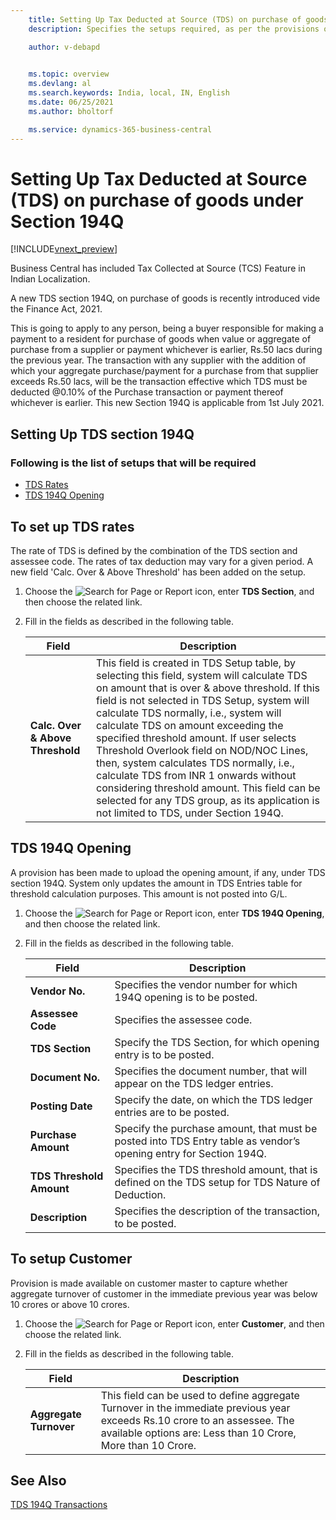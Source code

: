 ```yaml
---
    title: Setting Up Tax Deducted at Source (TDS) on purchase of goods under Section 194Q
    description: Specifies the setups required, as per the provisions of the Income Tax Act, 1961.

    author: v-debapd

    
    ms.topic: overview
    ms.devlang: al
    ms.search.keywords: India, local, IN, English
    ms.date: 06/25/2021
    ms.author: bholtorf

    ms.service: dynamics-365-business-central
---
```

# Setting Up Tax Deducted at Source (TDS) on purchase of goods under Section 194Q


[!INCLUDE[vnext_preview](../../includes/vnext_preview.md)]

Business Central has included Tax Collected at Source (TCS) Feature in Indian Localization.

A new TDS section 194Q, on purchase of goods is recently introduced vide the Finance Act, 2021. 

This is going to apply to any person, being a buyer responsible for making a payment to a resident for purchase of goods when value or aggregate of purchase from a supplier or payment whichever is earlier, Rs.50 lacs during the previous year. The transaction with any supplier with the addition of which your aggregate purchase/payment for a purchase from that supplier exceeds Rs.50 lacs, will be the transaction effective which TDS must be deducted @0.10% of the Purchase transaction or payment thereof whichever is earlier. 
This new Section 194Q is applicable from 1st July 2021.


## Setting Up TDS section 194Q

### Following is the list of setups that will be required

- [TDS Rates](TDS-194Q-section-overview.md#to-set-up-tds-rates)
- [TDS 194Q Opening](TDS-194Q-section-overview.md#tds-194q-opening)


## To set up TDS rates

The rate of TDS is defined by the combination of the TDS section and assessee code. The rates of tax deduction may vary for a given period. A new field 'Calc. Over & Above Threshold' has been added on the setup. 


1. Choose the ![Search for Page or Report](image/search_small.png "Search for Page or Report icon") icon, enter **TDS Section**, and then choose the related link.
2. Fill in the fields as described in the following table.

    |Field|Description|  
    |---------------------------------|---------------------------------------|
    |**Calc. Over & Above Threshold**|This field is created in TDS Setup table, by selecting this field, system will calculate TDS on amount that is over & above threshold. If this field is not selected in TDS Setup, system will calculate TDS normally, i.e., system will calculate TDS on amount exceeding the specified threshold amount. If user selects Threshold Overlook field on NOD/NOC Lines, then, system calculates TDS normally, i.e., calculate TDS from INR 1 onwards without considering threshold amount. This field can be selected for any TDS group, as its application is not limited to TDS, under Section 194Q.|


## TDS 194Q Opening

A provision has been made to upload the opening amount, if any, under TDS section 194Q. System only updates the amount in TDS Entries table for threshold calculation purposes. This amount is not posted into G/L.

1. Choose the ![Search for Page or Report](image/search_small.png "Search for Page or Report icon") icon, enter **TDS 194Q Opening**, and then choose the related link.
2. Fill in the fields as described in the following table.

    |Field|Description|  
    |---------------------------------|---------------------------------------|  
    |**Vendor No.**|Specifies the vendor number for which 194Q opening is to be posted.|
    |**Assessee Code**|Specifies the assessee code.|
    |**TDS Section**|Specify the TDS Section, for which opening entry is to be posted.|
    |**Document No.**|Specifies the document number, that will appear on the TDS ledger entries.|
    |**Posting Date**|Specify the date, on which the TDS ledger entries are to be posted.|
    |**Purchase Amount**|Specify the purchase amount, that must be posted into TDS Entry table as vendor’s opening entry for Section 194Q.|
    |**TDS Threshold Amount**|Specifies the TDS threshold amount, that is defined on the TDS setup for TDS Nature of Deduction.|
    |**Description**|Specifies the description of the transaction, to be posted.|
    

## To setup Customer

Provision is made available on customer master to capture whether aggregate turnover of customer in the immediate previous year was below 10 crores or above 10 crores.

1. Choose the ![Search for Page or Report](image/search_small.png "Search for Page or Report icon") icon, enter **Customer**, and then choose the related link. 
2. Fill in the fields as described in the following table.

    |Field|Description|  
    |---------------------------------|---------------------------------------|   
    |**Aggregate Turnover**|This field can be used to define aggregate Turnover in the immediate previous year exceeds Rs.10 crore to an assessee. The available options are: Less than 10 Crore, More than 10 Crore.|  


## See Also 
[TDS 194Q Transactions](TDS-194Q-Transactions.md)





